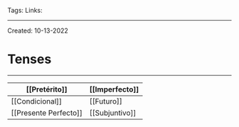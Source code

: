 Tags:
Links: 

---
Created: 10-13-2022
# Tenses
---

| [[Pretérito]]         | [[Imperfecto]] |
| --------------------- | -------------- |
| [[Condicional]]       | [[Futuro]]     |
| [[Presente Perfecto]] | [[Subjuntivo]]      |

